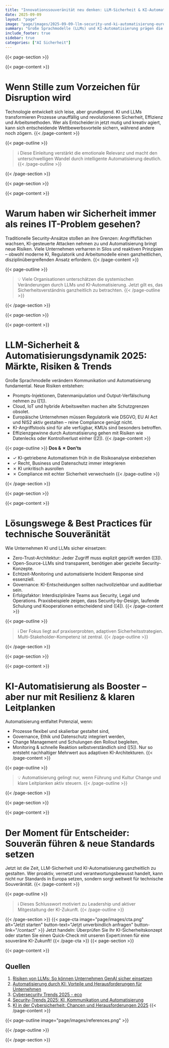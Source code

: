 ```yaml
---
title: "Innovationssouveränität neu denken: LLM-Sicherheit & KI-Automatisierung 2025"
date: 2025-09-09
layout: "page"
image: "page/images/2025-09-09-llm-security-und-ki-automatisierung-europa/hero.jpg"
summary: "Große Sprachmodelle (LLMs) und KI-Automatisierung prägen die Unternehmenslandschaft in Europa 2025. Technische Souveränität, resiliente Prozesse und moderne Sicherheitsarchitekturen werden zum neuen Maßstab. Angesichts wachsender Risiken, Tempo und regulatorischer Komplexität zeigt dieses Whitepaper aktuelle Herausforderungen, praxisnahe Lösungen und direkt anwendbare Empfehlungen – auf Basis fundierter Fakten und Best Practices."
include_footer: true
sidebar: true
categories: ["AI Sicherheit"]
---
```


{{< page-section >}}

{{< page-content >}}
# Wenn Stille zum Vorzeichen für Disruption wird

Technologie entwickelt sich leise, aber grundlegend. KI und LLMs transformieren Prozesse unauffällig und revolutionieren Sicherheit, Effizienz und Arbeitsmethoden. Wer als Entscheider:in jetzt mutig und kreativ agiert, kann sich entscheidende Wettbewerbsvorteile sichern, während andere noch zögern.
{{< /page-content >}}

{{< page-outline >}}
> ℹ️ Diese Einleitung verstärkt die emotionale Relevanz und macht den unterschwelligen Wandel durch intelligente Automatisierung deutlich.
{{< /page-outline >}}

{{< /page-section >}}

{{< page-section >}}

{{< page-content >}}
# Warum haben wir Sicherheit immer als reines IT-Problem gesehen?

Traditionelle Security-Ansätze stoßen an ihre Grenzen: Angriffsflächen wachsen, KI-gesteuerte Attacken nehmen zu und Automatisierung bringt neue Risiken. Viele Unternehmen verharren in Silos und reaktiven Prinzipien – obwohl moderne KI, Regulatorik und Arbeitsmodelle einen ganzheitlichen, disziplinübergreifenden Ansatz erfordern.
{{< /page-content >}}

{{< page-outline >}}
> 💡 Viele Organisationen unterschätzen die systemischen Veränderungen durch LLMs und KI-Automatisierung. Jetzt gilt es, das Sicherheitsverständnis ganzheitlich zu betrachten.
{{< /page-outline >}}

{{< /page-section >}}

{{< page-section >}}

{{< page-content >}}
# LLM-Sicherheit & Automatisierungsdynamik 2025: Märkte, Risiken & Trends

Große Sprachmodelle verändern Kommunikation und Automatisierung fundamental. Neue Risiken entstehen:
- Prompts-Injektionen, Datenmanipulation und Output-Verfälschung nehmen zu ([1]).
- Cloud, IoT und hybride Arbeitswelten machen alte Schutzgrenzen obsolet.
- Europäische Unternehmen müssen Regulatorik wie DSGVO, EU AI Act und NIS2 aktiv gestalten – reine Compliance genügt nicht.
- KI-Angriffstools sind für alle verfügbar, KMUs sind besonders betroffen.
- Effizienzgewinne durch Automatisierung gehen mit Risiken wie Datenlecks oder Kontrollverlust einher ([2]).
{{< /page-content >}}

{{< page-outline >}}
**Dos & ✗ Don'ts**
- ✓ KI-getriebene Automatismen früh in die Risikoanalyse einbeziehen
- ✓ Recht, Business und Datenschutz immer integrieren
- ✗ KI unkritisch ausrollen
- ✗ Compliance mit echter Sicherheit verwechseln
{{< /page-outline >}}

{{< /page-section >}}

{{< page-section >}}

{{< page-content >}}
# Lösungswege & Best Practices für technische Souveränität

Wie Unternehmen KI und LLMs sicher einsetzen:
- Zero-Trust-Architektur: Jeder Zugriff muss explizit geprüft werden ([3]).
- Open-Source-LLMs sind transparent, benötigen aber gezielte Security-Konzepte.
- Echtzeit-Monitoring und automatisierte Incident Response sind essenziell.
- Governance: KI-Entscheidungen sollten nachvollziehbar und auditierbar sein.
- Erfolgsfaktor: Interdisziplinäre Teams aus Security, Legal und Operations.
Praxisbeispiele zeigen, dass Security-by-Design, laufende Schulung und Kooperationen entscheidend sind ([4]).
{{< /page-content >}}

{{< page-outline >}}
> ℹ️ Der Fokus liegt auf praxiserprobten, adaptiven Sicherheitsstrategien. Multi-Stakeholder-Kompetenz ist zentral.
{{< /page-outline >}}

{{< /page-section >}}

{{< page-section >}}

{{< page-content >}}
# KI-Automatisierung als Booster – aber nur mit Resilienz & klaren Leitplanken

Automatisierung entfaltet Potenzial, wenn:
- Prozesse flexibel und skalierbar gestaltet sind,
- Governance, Ethik und Datenschutz integriert werden,
- Change Management und Schulungen den Rollout begleiten,
- Monitoring & schnelle Reaktion selbstverständlich sind ([5]).
Nur so entsteht nachhaltiger Mehrwert aus adaptiven KI-Architekturen.
{{< /page-content >}}

{{< page-outline >}}
> 💡 Automatisierung gelingt nur, wenn Führung und Kultur Change und klare Leitplanken aktiv steuern.
{{< /page-outline >}}

{{< /page-section >}}

{{< page-section >}}

{{< page-content >}}
# Der Moment für Entscheider: Souverän führen & neue Standards setzen

Jetzt ist die Zeit, LLM-Sicherheit und KI-Automatisierung ganzheitlich zu gestalten. Wer proaktiv, vernetzt und verantwortungsbewusst handelt, kann nicht nur Standards in Europa setzen, sondern sorgt weltweit für technische Souveränität.
{{< /page-content >}}

{{< page-outline >}}
> ℹ️ Dieses Schlusswort motiviert zu Leadership und aktiver Mitgestaltung der KI-Zukunft.
{{< /page-outline >}}

{{< /page-section >}}
{{< page-cta image="page/images/cta.png" alt="Jetzt starten" button-text="Jetzt unverbindlich anfragen" button-link="/contact" >}}
Jetzt handeln: Überprüfen Sie Ihr KI-Sicherheitskonzept oder starten Sie einen Quick-Check mit unseren Expert:innen für eine souveräne KI-Zukunft!
{{< /page-cta >}}
{{< page-section >}}

{{< page-content >}}
## Quellen

1. [Risiken von LLMs: So können Unternehmen GenAI sicher einsetzen](https://www.jamdemo.de/blog/tech/sicherheitsrisiken-von-llms-in-unternehmen-minimieren/)  
2. [Automatisierung durch KI: Vorteile und Herausforderungen für Unternehmen](https://educaite.de/blogs/kunstliche-intelligenz/automatisierung-durch-ki-vorteile-und-herausforderungen-fur-unternehmen)  
3. [Cybersecurity Trends 2025 - eco](https://www.eco.de/presse/cybersecurity-trends-2025/)  
4. [Security-Trends 2025: KI, Kommunikation und Automatisierung](https://www.security-insider.de/security-trends-2025-ki-kommunikation-automatisierung-a-a1c078d8d59c77189df14fb11dbd8c8c/)  
5. [KI in der Cybersicherheit: Chancen und Herausforderungen 2025](https://de.linkedin.com/pulse/ki-der-cybersicherheit-chancen-und-herausforderungen-2025-groenewold-uyqbe)
{{< /page-content >}}

{{< page-outline image="page/images/references.png" >}}

{{< /page-outline >}}

{{< /page-section >}}